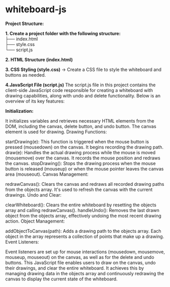 # whiteboard-js
**Project Structure:**

**1. Create a project folder with the following structure:**<br />
   ├── index.html<br />
   ├── style.css<br />
   └── script.js<br />

**2. **HTML Structure (index.html)****

**3. **CSS Styling (style.css)****
   -> Create a CSS file to style the whiteboard and buttons as needed.
   
**4.JavaScript File (script.js)**
  The script.js file in this project contains the client-side JavaScript code responsible for creating a whiteboard with drawing capabilities, along with undo and delete functionality. Below is an overview of   its key features:
  
 **Initialization:**
  
  It initializes variables and retrieves necessary HTML elements from the DOM, including the canvas, delete button, and undo button.
  The canvas element is used for drawing.
  Drawing Functions:
  
  startDrawing(e): This function is triggered when the mouse button is pressed (mousedown) on the canvas. It begins recording the drawing path.
  draw(e): Handles the actual drawing process while the mouse is moved (mousemove) over the canvas. It records the mouse position and redraws the canvas.
  stopDrawing(): Stops the drawing process when the mouse button is released (mouseup) or when the mouse pointer leaves the canvas area (mouseout).
  Canvas Management:
  
  redrawCanvas(): Clears the canvas and redraws all recorded drawing paths from the objects array. It's used to refresh the canvas with the current drawings.
  Undo and Clear:
  
  clearWhiteboard(): Clears the entire whiteboard by resetting the objects array and calling redrawCanvas().
  handleUndo(): Removes the last drawn object from the objects array, effectively undoing the most recent drawing action.
  Object Management:
  
  addObjectToCanvas(path): Adds a drawing path to the objects array. Each object in the array represents a collection of points that make up a drawing.
  Event Listeners:
  
  Event listeners are set up for mouse interactions (mousedown, mousemove, mouseup, mouseout) on the canvas, as well as for the delete and undo buttons.
  This JavaScript file enables users to draw on the canvas, undo their drawings, and clear the entire whiteboard. It achieves this by managing drawing data in the objects array and continuously redrawing the    canvas to display the current state of the whiteboard.

